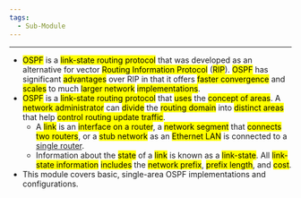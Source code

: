 ```yaml
---
tags:
  - Sub-Module
---
```


---
- <mark class="hltr-blue">OSPF</mark> is a <mark class="hltr-yellow">link-state routing protocol</mark> that was developed as an alternative for vector <mark class="hltr-cyan">Routing Information Protocol</mark> (<mark class="hltr-red">RIP</mark>).
  <mark class="hltr-blue">OSPF</mark> has significant <mark class="hltr-cyan">advantages</mark> over RIP in that it offers <mark class="hltr-green">faster convergence</mark> and <mark class="hltr-yellow">scales</mark> to much <mark class="hltr-orange">larger network</mark> <mark class="hltr-pink">implementations</mark>.
- <mark class="hltr-blue">OSPF</mark> is a <mark class="hltr-yellow">link-state routing protocol</mark> that <mark class="hltr-green">uses</mark> the <mark class="hltr-orange">concept of areas</mark>.
  A <mark class="hltr-pink">network administrator</mark> can <mark class="hltr-cyan">divide</mark> the <mark class="hltr-red">routing domain</mark> into <mark class="hltr-blue">distinct areas</mark> that help <mark class="hltr-yellow">control routing update traffic</mark>.
  - A <mark class="hltr-yellow">link</mark> is an <mark class="hltr-green">interface on a router</mark>, a <mark class="hltr-blue">network segment</mark> that <mark class="hltr-yellow">connects two routers</mark>, or a <mark class="hltr-pink">stub network</mark> as an <mark class="hltr-orange">Ethernet LAN</mark> is connected to a <u>single router</u>.
  - Information about the <mark class="hltr-blue">state</mark> of a <mark class="hltr-cyan">link</mark> is known as a <mark class="hltr-pink">link-state</mark>.
    All <mark class="hltr-blue">link-state information</mark> <mark class="hltr-yellow">includes</mark> the <mark class="hltr-cyan">network prefix</mark>, <mark class="hltr-orange">prefix length</mark>, and <mark class="hltr-green">cost</mark>.
- This module covers basic, single-area OSPF implementations and configurations.